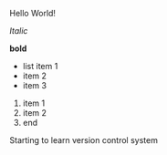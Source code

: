 Hello World!

*Italic*

**bold**

* list item 1
* item 2
* item 3

1. item 1 
2. item 2
3. end

Starting to learn version control system
